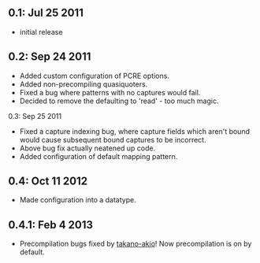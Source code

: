 0.1: Jul 25 2011
----------------
  * initial release

0.2: Sep 24 2011
----------------
  * Added custom configuration of PCRE options.
  * Added non-precompiling quasiquoters.
  * Fixed a bug where patterns with no captures would fail.
  * Decided to remove the defaulting to 'read' - too much magic.

0.3: Sep 25 2011
  * Fixed a capture indexing bug, where capture fields which aren't bound would
    cause subsequent bound captures to be incorrect.
  * Above bug fix actually neatened up code.
  * Added configuration of default mapping pattern.

0.4: Oct 11 2012
----------------
  * Made configuration into a datatype.

0.4.1: Feb 4 2013
------------------
  * Precompilation bugs fixed by [takano-akio](https://github.com/takano-akio)!
    Now precompilation is on by default.
